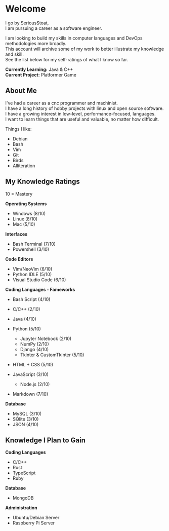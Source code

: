 # Welcome
I go by SeriousStoat,  
I am pursuing a career as a software engineer.  
  
I am looking to build my skills in computer languages and DevOps methodologies more broadly.  
This account will archive some of my work to better illustrate my knowledge and skill.  
See the list below for my self-ratings of what I know so far.

**Currently Learning:**  Java & C++  
**Current Project:** Platformer Game

## About Me
I've had a career as a cnc programmer and machinist.  
I have a long history of hobby projects with linux and open source software.  
I have a growing interest in low-level, performance-focused, languages.  
I want to learn things that are useful and valuable, no matter how difficult.

Things I like:
- Debian
- Bash
- Vim
- Git
- Birds
- Alliteration

## My Knowledge Ratings
10 = Mastery

**Operating Systems**
- Windows (8/10)
- Linux (8/10)
- Mac (5/10)

**Interfaces**
- Bash Terminal (7/10)
- Powershell (3/10)

**Code Editors**
- Vim/NeoVim (6/10)
- Python IDLE (5/10)
- Visual Studio Code (6/10)

**Coding Languages - Fameworks**
- Bash Script (4/10)
- C/C++ (2/10)
- Java (4/10)
- Python (5/10)
    - Jupyter Notebook (2/10)
    - NumPy (2/10)
    - Django (4/10)
    - Tkinter & CustomTkinter (5/10)
      
- HTML + CSS (5/10)
- JavaScript (3/10)
    - Node.js (2/10)

- Markdown (7/10)

**Database**
- MySQL (3/10)
- SQlite (3/10)
- JSON (4/10)

## Knowledge I Plan to Gain
**Coding Languages**
- C/C++
- Rust
- TypeScript
- Ruby

**Database**
- MongoDB

**Administration**
- Ubuntu/Debian Server
- Raspberry Pi Server
